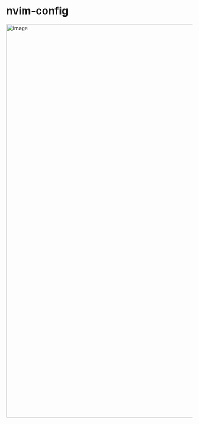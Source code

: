 # nvim-config
<img width="1062" alt="image" src="https://github.com/hadihammurabi/nvim-config/assets/16364286/296366a5-5660-4447-95a5-12cc03e5a5ae">
